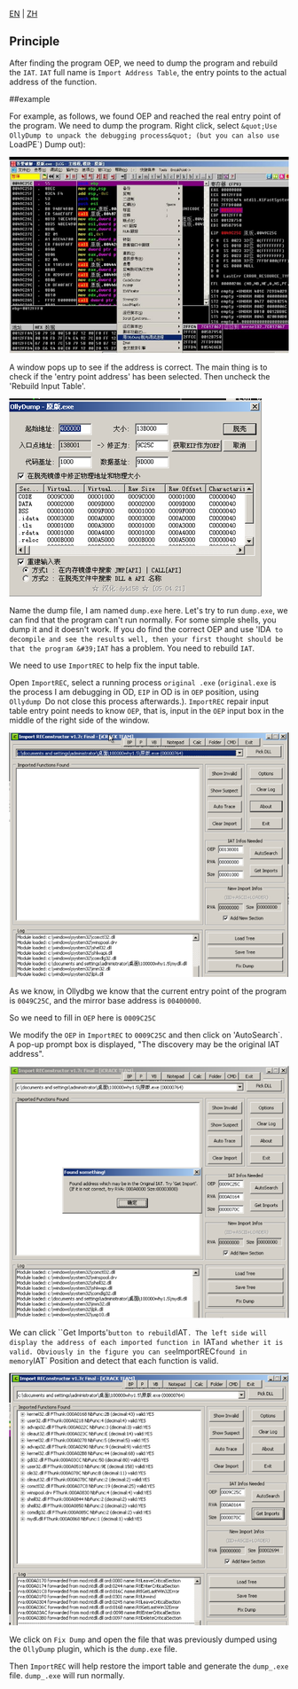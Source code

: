 [EN](./fix-iat.md) | [ZH](./fix-iat-zh.md)
## Principle


After finding the program OEP, we need to dump the program and rebuild the `IAT`. `IAT` full name is `Import Address Table`, the entry points to the actual address of the function.


##example


For example, as follows, we found OEP and reached the real entry point of the program. We need to dump the program. Right click, select `&quot;Use OllyDump to unpack the debugging process&quot; (but you can also use `LoadPE`) Dump out):


![right_click.jpg](./figure/fix_iat/right_click.jpg)



A window pops up to see if the address is correct. The main thing is to check if the &#39;entry point address&#39; has been selected. Then uncheck the &#39;Rebuild Input Table&#39;.


![dump.png](./figure/fix_iat/dump.png)



Name the dump file, I am named `dump.exe` here. Let&#39;s try to run `dump.exe`, we can find that the program can&#39;t run normally. For some simple shells, you dump it and it doesn&#39;t work. If you do find the correct OEP and use &#39;IDA` to decompile and see the results well, then your first thought should be that the program &#39;IAT` has a problem. You need to rebuild `IAT`.


We need to use `ImportREC` to help fix the input table.


Open `ImportREC`, select a running process `original .exe` (`original.exe` is the process I am debugging in OD, `EIP` in OD is in `OEP` position, using `Ollydump `Do not close this process afterwards.). `ImportREC` repair input table entry point needs to know `OEP`, that is, input in the `OEP` input box in the middle of the right side of the window.


![importrec.png](./figure/fix_iat/importrec.png)



As we know, in Ollydbg we know that the current entry point of the program is `0049C25C`, and the mirror base address is `00400000`.


So we need to fill in `OEP` here is `0009C25C`


We modify the `OEP` in `ImportREC` to `0009C25C` and then click on &#39;AutoSearch`. A pop-up prompt box is displayed, &quot;The discovery may be the original IAT address&quot;.


![auto_search.png](./figure/fix_iat/auto_search.png)



We can click ``Get Imports&#39;` button to rebuild `IAT`. The left side will display the address of each imported function in `IAT` and whether it is valid. Obviously in the figure you can see `ImportREC` found in memory `IAT` Position and detect that each function is valid.


![get_imports.png](./figure/fix_iat/get_imports.png)



We click on `Fix Dump` and open the file that was previously dumped using the `OllyDump` plugin, which is the `dump.exe` file.


Then `ImportREC` will help restore the import table and generate the `dump_.exe` file. `dump_.exe` will run normally.